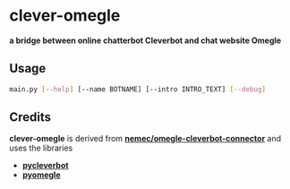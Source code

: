clever-omegle
=============

**a bridge between online chatterbot Cleverbot and chat website Omegle**

## Usage
``` bash
main.py [--help] [--name BOTNAME] [--intro INTRO_TEXT] [--debug]
```

## Credits
**clever-omegle** is derived from **[nemec/omegle-cleverbot-connector](https://github.com/nemec/omegle-cleverbot-connector)** and uses the libraries

* **[pycleverbot](pycleverbot.googlecode.com)**
* **[pyomegle](http://code.google.com/p/pyomegle/)**
